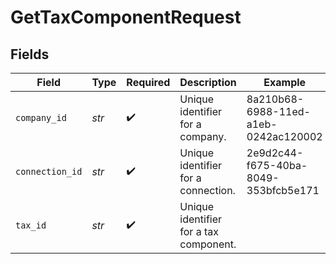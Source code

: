 # GetTaxComponentRequest


## Fields

| Field                                  | Type                                   | Required                               | Description                            | Example                                |
| -------------------------------------- | -------------------------------------- | -------------------------------------- | -------------------------------------- | -------------------------------------- |
| `company_id`                           | *str*                                  | :heavy_check_mark:                     | Unique identifier for a company.       | 8a210b68-6988-11ed-a1eb-0242ac120002   |
| `connection_id`                        | *str*                                  | :heavy_check_mark:                     | Unique identifier for a connection.    | 2e9d2c44-f675-40ba-8049-353bfcb5e171   |
| `tax_id`                               | *str*                                  | :heavy_check_mark:                     | Unique identifier for a tax component. |                                        |